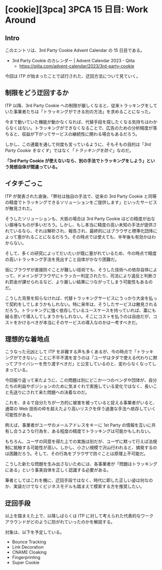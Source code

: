 # [cookie][3pca] 3PCA 15 日目: Work Around

## Intro

このエントリは、3rd Party Cookie Advent Calendar の 15 日目である。

- 3rd Party Cookie のカレンダー | Advent Calendar 2023 - Qiita
  - https://qiita.com/advent-calendar/2023/3rd-party-cookie

今回は ITP が始まったことで試行された、迂回方法について見ていく。


## 制限をどう迂回するか

ITP 以降、3rd Party Cookie への制限が厳しくなると、従来トラッキングをしていた事業者たちは「トラッキングができる別の方法」を求めることになった。

今まで動いていた機能が動かなくなれば、代替手段を探したくなる気持ちはわからなくはない。トラッキングができなくなることで、広告のための分析精度が落ちると、収益が下がってサービスの継続性に関わる場合もあるだろう。

しかし、この連載を通して何度も言っているように、そもそもの目的は「*3rd Party Cookie をなくす*」ではなく「*トラッキングを防ぐ*」なのだ。

**「3rd Party Cookie が使えないなら、別の手法でトラッキングをしよう」という発想自体が間違っている。**


## イタチごっこ

ITP が発表された直後、「弊社は独自の手法で、従来の 3rd Party Cookie と同等の精度でトラッキングできるソリューションをご提供します」といったサービスが散見された。

そうしたソリューションも、大抵の場合は 3rd Party Cookie ほどの精度が出ない眉唾なものが多いだろう。しかし、もし本当に精度の高い未知の手法が提供されているなら、それは解析され、報告され、最終的にはブラウザと標準化団体によって塞がれることになるだろう。その時点では使えても、半年後も有効かはわからない。

そして、多くの研究によってだいたいが既に塞がれているため、今の時点で精度の高いトラッキング手法を見出すこと自体がかなり困難だ。

仮にブラウザが直接防ぐことが難しい技術でも、そうした技術への依存自体によって、ドメインがブラウザにトラッカー判定されたり、司法により違反と判断され罰金が課せられるなど、より厳しい結果につながってしまう可能性もあるのだ。

こうした背景を知らなければ、代替トラッキングサービスにうっかり大金を払って契約をしてしまうかもしれない。特に来年は、そうしたサービスは散見されるだろう。トラッキングに強く依存しているユースケースを持っていれば、藁にも縋る思いで導入してしまうかもしれない。そこにコストを払うのは自由だが、コストをかけるべきが本当にそのサービスの導入なのかは一考すべきだ。


## 理想的な着地点

こうなった元凶として ITP を非難する声も多くあるが、今の時点で「トラッキングができない」ことに不平不満を言うのは「ユーザはタダで使える代わりに黙ってプライバシーを売り渡すべきだ」と公言しているのと、変わらなくなってしまっている。

今回振り返って来たように、この問題は別にどこか一つのベンダや団体が、自分たちの利益やポジションのために気まぐれで実施している変化ではなく、長いこと先送りにされて来た問題への決着なのだ。

これを、まるで自分たちが一方的に被害を被っていると捉える事業者がいると、通常の Web 技術の枠を超えたより高いリスクを伴う過激な手法へ依存していく可能性がある。

例えば、事業者がユーザのメールアドレスをキーに 1st Party の情報を互いに共有し合うような行為を、ある程度の精度でトラッキングは可能かもしれない。

もちろん、ユーザの同意を得た上での実施は別だが、ユーザに黙って行えば法規制に抵触する可能性が高い。しかし、小さい規模で沢山行われると、摘発するのは困難だろう。そして、その行為をブラウザで防ぐことは原理上不可能だ。

こうした新たな問題を生み出さないためには、各事業者が「問題はトラッキングにある」という事実自体を正しく認識する必要がある。

筆者としてはこれを機に、迂回手段ではなく、時代に即した正しい姿は何なのか、実装だけでなくビジネスモデルも踏まえて模索する方を推奨したい。


## 迂回手段

以上を踏まえた上で、以降しばらくは ITP に対して考えられた代表的なワークアラウンドがどのように防がれていったのかを解説する。

対象は、以下を予定している。

- Bounce Tracking
- Link Decoration
- CNAME Cloaking
- Fingerprinting
- Super Cookie